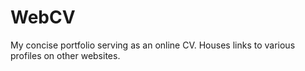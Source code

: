 # WebCV


My concise portfolio serving as an online CV.
Houses links to various profiles on other websites.

